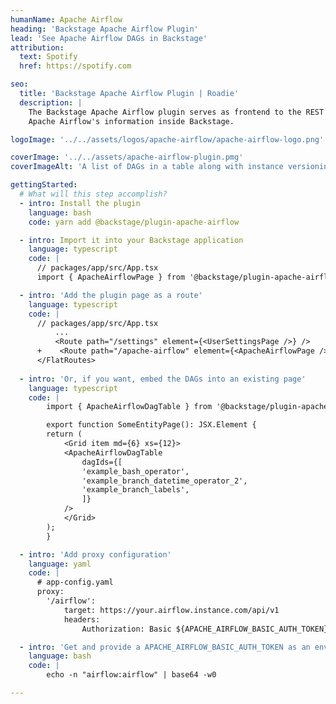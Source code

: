 ```yaml
---
humanName: Apache Airflow
heading: 'Backstage Apache Airflow Plugin'
lead: 'See Apache Airflow DAGs in Backstage'
attribution:
  text: Spotify
  href: https://spotify.com

seo:
  title: 'Backstage Apache Airflow Plugin | Roadie'
  description: |
    The Backstage Apache Airflow plugin serves as frontend to the REST API exposed by Apache Airflow to show
    Apache Airflow's information inside Backstage.

logoImage: '../../assets/logos/apache-airflow/apache-airflow-logo.png'

coverImage: '../../assets/apache-airflow-plugin.pmg'
coverImageAlt: 'A list of DAGs in a table along with instance versioning and status.'

gettingStarted:
  # What will this step accomplish?
  - intro: Install the plugin
    language: bash
    code: yarn add @backstage/plugin-apache-airflow

  - intro: Import it into your Backstage application
    language: typescript
    code: |
      // packages/app/src/App.tsx
      import { ApacheAirflowPage } from '@backstage/plugin-apache-airflow';

  - intro: 'Add the plugin page as a route'
    language: typescript
    code: |
      // packages/app/src/App.tsx
          ...
          <Route path="/settings" element={<UserSettingsPage />} />
      +    <Route path="/apache-airflow" element={<ApacheAirflowPage />} />
      </FlatRoutes>
      
  - intro: 'Or, if you want, embed the DAGs into an existing page'
    language: typescript
    code: |
        import { ApacheAirflowDagTable } from '@backstage/plugin-apache-airflow';

        export function SomeEntityPage(): JSX.Element {
        return (
            <Grid item md={6} xs={12}>
            <ApacheAirflowDagTable
                dagIds={[
                'example_bash_operator',
                'example_branch_datetime_operator_2',
                'example_branch_labels',
                ]}
            />
            </Grid>
        );
        }

  - intro: 'Add proxy configuration'
    language: yaml
    code: |
      # app-config.yaml
      proxy:
        '/airflow':
            target: https://your.airflow.instance.com/api/v1
            headers:
                Authorization: Basic ${APACHE_AIRFLOW_BASIC_AUTH_TOKEN}

  - intro: 'Get and provide a APACHE_AIRFLOW_BASIC_AUTH_TOKEN as an environment variable. Where the basic authorization token is the base64 encoding of the username and password of your instance.'
    language: bash
    code: |
        echo -n "airflow:airflow" | base64 -w0

---
```

